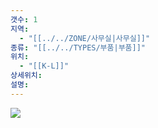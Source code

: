 ```yaml
---
갯수: 1
지역:
  - "[[../../ZONE/사무실|사무실]]"
종류: "[[../../TYPES/부품|부품]]"
위치:
  - "[[K-L]]"
상세위치: 
설명:
---
```



![](http://192.168.50.22/devices/240821_IMG_0035.jpg)